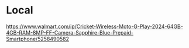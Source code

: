 # Local
https://www.walmart.com/ip/Cricket-Wireless-Moto-G-Play-2024-64GB-4GB-RAM-8MP-FF-Camera-Sapphire-Blue-Prepaid-Smartphone/5258490582
